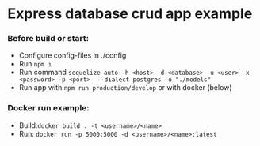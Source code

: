 # Express database crud app example
### Before build or start:
- Configure config-files in ./config
- Run `npm i`
- Run command `sequelize-auto -h <host> -d <database> -u <user> -x <password> -p <port>  --dialect postgres -o "./models"`
- Run app with `npm run production/develop` or with docker (below)

### Docker run example:
- Build:`docker build . -t <username>/<name>`
- Run: `docker run -p 5000:5000 -d <username>/<name>:latest`
